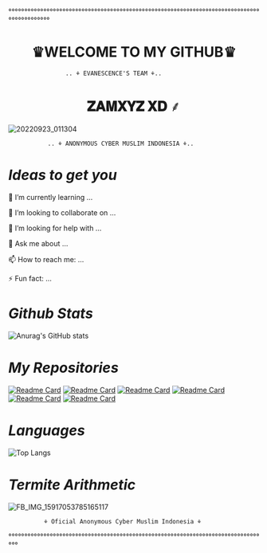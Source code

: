 °°°°°°°°°°°°°°°°°°°°°°°°°°°°°°°°°°°°°°°°°°°°°°°°°°°°°°°°°°°°°°°°°°°°°°°°°°°°°°°°°°°°°°°°°°°°
<h1 align="center">♛WELCOME TO MY GITHUB♛</h1>

                    .. ⚘ EVANESCENCE'S TEAM ⚘.. 

<h1 align="center">  𝐙𝐀𝐌𝐗𝐘𝐙 𝐗𝐃 ⸙ </h1>

![20220923_011304](https://github.com/zamxyz/zamxyz/assets/79139059/26e399d1-7da1-4e9b-b046-c48f1a74a984)

               .. ⚘ ANONYMOUS CYBER MUSLIM INDONESIA ⚘.. 

#        *Ideas to get you*

🌱 I’m currently learning …

👯 I’m looking to collaborate on …

🤔 I’m looking for help with …

💬 Ask me about …

📫 How to reach me: …

⚡ Fun fact: …

#   *Github Stats*
![Anurag's GitHub stats](https://github-readme-stats.vercel.app/api?username=zamxyz&theme=outrun&show_icons=true)
#    *My Repositories*

[![Readme Card](https://github-readme-stats.vercel.app/api/pin/?username=zamxyz&repo=zmnk&theme=vision-friendly-dark)](https://github.com/zamxyz/zmnk)
[![Readme Card](https://github-readme-stats.vercel.app/api/pin/?username=zamxyz&repo=sans&theme=vision-friendly-dark)](https://github.com/zamxyz/sans)
[![Readme Card](https://github-readme-stats.vercel.app/api/pin/?username=zamxyz&repo=PBB&theme=vision-friendly-dark)](https://github.com/zamxyz/PBB)
[![Readme Card](https://github-readme-stats.vercel.app/api/pin/?username=zamxyz&repo=zxr&theme=vision-friendly-dark)](https://github.com/zamxyz/zxr)
[![Readme Card](https://github-readme-stats.vercel.app/api/pin/?username=zamxyz&repo=zml&theme=vision-friendly-dark)](https://github.com/zamxyz/zml)
[![Readme Card](https://github-readme-stats.vercel.app/api/pin/?username=zamxyz&repo=terkey&theme=vision-friendly-dark)](https://github.com/zamxyz/terkey)

# *Languages*
![Top Langs](https://github-readme-stats.vercel.app/api/top-langs/?username=zamxyz&theme=shades-of-purple)

# *Termite Arithmetic*
![FB_IMG_15917053785165117](https://user-images.githubusercontent.com/79139059/110002974-86588e80-7d48-11eb-9525-e11326909389.jpg)

              ⚘ Oficial Anonymous Cyber Muslim Indonesia ⚘ 

°°°°°°°°°°°°°°°°°°°°°°°°°°°°°°°°°°°°°°°°°°°°°°°°°°°°°°°°°°°°°°°°°°°°°°°°°°°°°°°°°°
